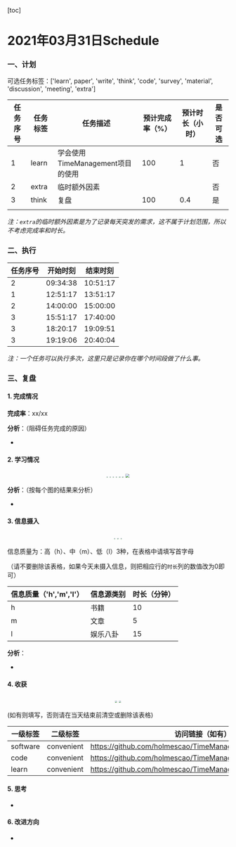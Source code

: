 [toc]

# 2021年03月31日Schedule

### 一、计划

可选任务标签：['learn', paper', 'write', 'think', 'code', 'survey', 'material', 'discussion', 'meeting', 'extra']

| 任务序号 | 任务标签 | 任务描述                         | 预计完成率（%） | 预计时长（小时） | 是否可选 |
| -------- | -------- | -------------------------------- | --------------- | ---------------- | -------- |
| 1        | learn    | 学会使用TimeManagement项目的使用 | 100             | 1                | 否       |
| 2        | extra    | 临时额外因素                     |                 |                  | 否       |
| 3        | think    | 复盘                             | 100             | 0.4              | 是       |
|          |          |                                  |                 |                  |          |

*注：`extra`的临时额外因素是为了记录每天突发的需求，这不属于计划范围，所以不考虑完成率和时长。*

### 二、执行

| 任务序号 | 开始时刻 | 结束时刻 |
| -------- | -------- | -------- |
| 2        | 09:34:38 | 10:51:17 |
| 1        | 12:51:17 | 13:51:17 |
| 2        | 14:00:00 | 15:00:00 |
| 3        | 15:51:17 | 17:40:00 |
| 3        | 18:20:17 | 19:09:51 |
| 3        | 19:19:06 | 20:40:04 |

*注：一个任务可以执行多次，这里只是记录你在哪个时间段做了什么事。*

### 三、复盘

#### 1. 完成情况

**完成率**：xx/xx

**分析**：（阻碍任务完成的原因）

- 

#### 2. 学习情况
<center class='half'>
<img src='C:\Users\Admistr\Desktop\TimeManagement\src\demo\output\figure\20210331\activate\Figure1-activate-bar-20210331_20210331.png' style='zoom:20%;' />
<img src='C:\Users\Admistr\Desktop\TimeManagement\src\demo\output\figure\20210331\activate\Figure2-activate-brokenbarh-20210325_20210331.png' style='zoom:20%;' />
<img src='C:\Users\Admistr\Desktop\TimeManagement\src\demo\output\figure\20210331\activate\Figure3-activate-waterfall-20210325_20210331.png' style='zoom:20%;' />
<img src='C:\Users\Admistr\Desktop\TimeManagement\src\demo\output\figure\20210331\activate\Figure4-activate-bar-20210302_20210331.png' style='zoom:20%;' />
<img src='C:\Users\Admistr\Desktop\TimeManagement\src\demo\output\figure\20210331\activate\Figure5-investment-pie-20210302_20210331.png' style='zoom:20%;' />
<img src='C:\Users\Admistr\Desktop\TimeManagement\src\demo\output\figure\20210331\activate\Figure6-activate-predict-bar-20210331_20210331.png' style='zoom:20%;' />
<img src='C:\Users\Admistr\Desktop\TimeManagement\src\demo\output\figure\20210331\activate\Figure7-activate-calendar-20200401_20210331.png' style='zoom:60%;' />
</center>

**分析**：（按每个图的结果来分析）

- 

#### 3. 信息摄入
<center class='half'>
<img src='C:\Users\Admistr\Desktop\TimeManagement\src\demo\output\figure\20210331\information\Figure1-dayinformation-pie-20210331_20210331.png' style='zoom:20%;' />
<img src='C:\Users\Admistr\Desktop\TimeManagement\src\demo\output\figure\20210331\information\Figure2-dayinformation-stackbar-20210331_20210331.png' style='zoom:20%;' />
<img src='C:\Users\Admistr\Desktop\TimeManagement\src\demo\output\figure\20210331\information\Figure3-monthinformation-stackbar-20210302_20210331.png' style='zoom:20%;' />
</center>

信息质量为：高（h）、中（m）、低（l）3种，在表格中请填写首字母

（请不要删除该表格，如果今天未摄入信息，则把相应行的`时长`列的数值改为0即可）

| 信息质量（'h','m','l'） | 信息源类别 | 时长（分钟） |
| ----------------------- | ---------- | ------------ |
| h                       | 书籍       | 10           |
| m                       | 文章       | 5            |
| l                       | 娱乐八卦   | 15           |

**分析**：

- 

#### 4. 收获
<center class='half'>
<img src='C:\Users\Admistr\Desktop\TimeManagement\src\demo\output\figure\20210331\harvest\Figure1-harvest-cloud-20200401_20210331.png' style='zoom:30%;' />
<img src='C:\Users\Admistr\Desktop\TimeManagement\src\demo\output\figure\20210331\harvest\Figure2-harvest-vbar-20200401_20210331.png' style='zoom:30%;' />
</center>

(如有则填写，否则请在当天结束前清空或删除该表格)

| 一级标签 | 二级标签   | 访问链接（如有）                                           |
| -------- | ---------- | ---------------------------------------------------------- |
| software | convenient | https://github.com/holmescao/TimeManagement#timemanagement |
| code     | convenient | https://github.com/holmescao/TimeManagement#timemanagement |
| learn    | convenient | https://github.com/holmescao/TimeManagement#timemanagement |

#### 5. 思考

- 

#### 6. 改进方向

- 